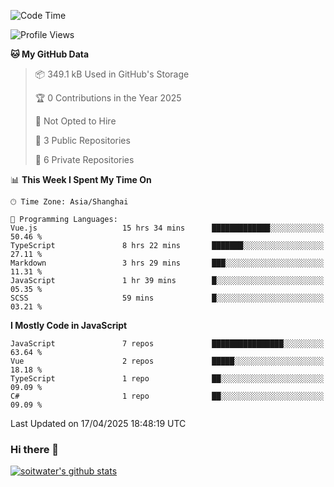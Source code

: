 <!--START_SECTION:waka-->
![Code Time](http://img.shields.io/badge/Code%20Time-4%2C898%20hrs%2011%20mins-blue)

![Profile Views](http://img.shields.io/badge/Profile%20Views-0-blue)

**🐱 My GitHub Data** 

> 📦 349.1 kB Used in GitHub's Storage 
 > 
> 🏆 0 Contributions in the Year 2025
 > 
> 🚫 Not Opted to Hire
 > 
> 📜 3 Public Repositories 
 > 
> 🔑 6 Private Repositories 
 > 
📊 **This Week I Spent My Time On** 

```text
🕑︎ Time Zone: Asia/Shanghai

💬 Programming Languages: 
Vue.js                   15 hrs 34 mins      █████████████░░░░░░░░░░░░   50.46 % 
TypeScript               8 hrs 22 mins       ███████░░░░░░░░░░░░░░░░░░   27.11 % 
Markdown                 3 hrs 29 mins       ███░░░░░░░░░░░░░░░░░░░░░░   11.31 % 
JavaScript               1 hr 39 mins        █░░░░░░░░░░░░░░░░░░░░░░░░   05.35 % 
SCSS                     59 mins             █░░░░░░░░░░░░░░░░░░░░░░░░   03.21 % 
```

**I Mostly Code in JavaScript** 

```text
JavaScript               7 repos             ████████████████░░░░░░░░░   63.64 % 
Vue                      2 repos             █████░░░░░░░░░░░░░░░░░░░░   18.18 % 
TypeScript               1 repo              ██░░░░░░░░░░░░░░░░░░░░░░░   09.09 % 
C#                       1 repo              ██░░░░░░░░░░░░░░░░░░░░░░░   09.09 % 
```




 Last Updated on 17/04/2025 18:48:19 UTC
<!--END_SECTION:waka-->

### Hi there 👋
[![soitwater's github stats](https://github-readme-stats.vercel.app/api?username=soitwater)](https://github.com/soitwater/github-readme-stats)
